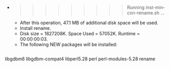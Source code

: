 * >>>>>>>>> Running inst-min-con-rename.sh ...
  * After this operation, 47.1 MB of additional disk space will be used.
  * Install rename.
  * Disk size = 1827208K. Space Used = 57052K. Runtime = 00:00:00:03.
  * The following NEW packages will be installed:
  ```bash
libgdbm6 libgdbm-compat4 libperl5.28 perl perl-modules-5.28
rename
  ```
